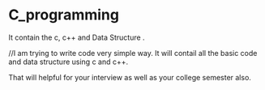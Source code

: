 # C_programming
It contain the c, c++ and Data Structure .


//I am trying to write code very simple way.
It will contail all the basic code and data structure using c and c++.

That will helpful for your interview as well as your college semester also.
